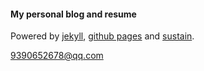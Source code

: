 #### My personal blog and resume

Powered by [jekyll](http://jekyllrb.com/), [github pages](https://pages.github.com/) and [sustain](https://github.com/biomadeira/sustain).

9390652678@qq.com
